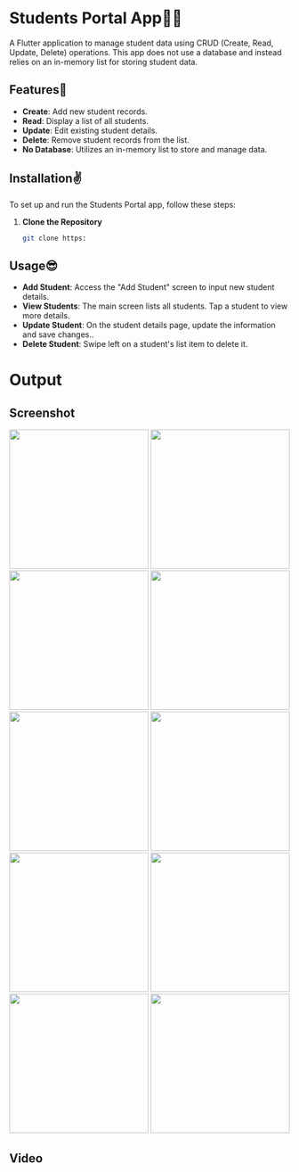 # Students Portal App🙍🏻

A Flutter application to manage student data using CRUD (Create, Read, Update, Delete) operations. This app does not use a database and instead relies on an in-memory list for storing student data.

## Features🚀

- **Create**: Add new student records.
- **Read**: Display a list of all students.
- **Update**: Edit existing student details.
- **Delete**: Remove student records from the list.
- **No Database**: Utilizes an in-memory list to store and manage data.

## Installation✌️

To set up and run the Students Portal app, follow these steps:

1. **Clone the Repository**

   ```bash
   git clone https:

 ## Usage😎

 - **Add Student**: Access the "Add Student" screen to input new student details.
 - **View Students**: The main screen lists all students. Tap a student to view more details.
 - **Update Student**: On the student details page, update the information and save changes..
 - **Delete Student**: Swipe left on a student's list item to delete it.


 # Output

 ## Screenshot

<img src ="https://github.com/user-attachments/assets/7f1beadc-fec9-48ec-b2c2-2c1e1a0f3d8a" width = "250px">
<img src ="https://github.com/user-attachments/assets/07ea948e-4df3-4b89-bcd1-74bca2a22ade" width = "250px">
<img src ="https://github.com/user-attachments/assets/4e03e500-b4f7-4ccd-9c3a-432586af3b88" width = "250px">
<img src ="https://github.com/user-attachments/assets/4c72dd37-7375-4357-83f0-f2e52cf50ff3" width = "250px">
<img src ="https://github.com/user-attachments/assets/ea7c062d-d51b-4f79-bc75-2d3a9c47233e" width = "250px">
<img src ="https://github.com/user-attachments/assets/0afbab94-1e4b-4815-aec5-5b76106434fe" width = "250px">
<img src ="https://github.com/user-attachments/assets/31d9432b-2859-40c5-991e-bc1e0696e344" width = "250px">
<img src ="https://github.com/user-attachments/assets/27594609-e785-439b-82de-05ed4cf83300" width = "250px">
<img src ="https://github.com/user-attachments/assets/76871ce0-298e-4f49-ad39-e26cd091012e" width = "250px">
<img src ="https://github.com/user-attachments/assets/4270e246-bf64-44ca-a983-93efc20867d5" width = "250px">
 
<br>

## Video


 
